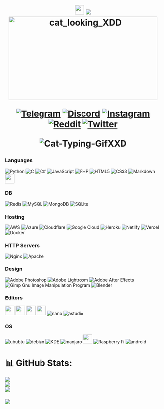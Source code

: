 <h1 align="center">
<img src="https://media.giphy.com/media/hvRJCLFzcasrR4ia7z/giphy.gif" width="30"/>
<img src="https://readme-typing-svg.herokuapp.com?font=Kalam&size=26&color=F7E253FF&width=180&height=30&vCenter=true&lines=Hello+Homan!+"/><br>
<img alt="cat_looking_XDD" src="https://user-images.githubusercontent.com/66136622/175810084-554d9dd6-fd5f-4836-a220-4892a7b00d7d.png"  width="480" height="270"/>
<br>

[![Telegram](https://img.shields.io/badge/Telegram-00ACEE.svg?logo=Telegram&logoColor=white)](https://t.me/xd2222)
[![Discord](https://img.shields.io/badge/Discord-%237289DA.svg?logo=discord&logoColor=white)](https://discordapp.com/users/578915464064008205) 
[![Instagram](https://img.shields.io/badge/Instagram-%23E4405F.svg?logo=Instagram&logoColor=white)](https://instagram.com/_.xd22) 
[![Reddit](https://img.shields.io/badge/Reddit-%23FF4500.svg?logo=Reddit&logoColor=white)](https://reddit.com/user/_xd22)
[![Twitter](https://img.shields.io/badge/Twitter-00ACEE.svg?logo=Twitter&logoColor=white)](https://twitter.com/_xd222)



![Cat-Typing-GifXXD](https://user-images.githubusercontent.com/66136622/186691859-4d88bf17-a239-4c5f-8c50-51dedbc401dd.gif)

</h1>

### Languages
![Python](https://img.shields.io/badge/python-000?style=for-the-badge&logo=python) 
![C](https://img.shields.io/badge/c-000?style=for-the-badge&logo=c&logoColor=white) 
![C#](https://img.shields.io/badge/csharp-000?style=for-the-badge&logo=csharp) 
![JavaScript](https://img.shields.io/badge/-JavaScript-000?style=for-the-badge&logo=javascript) 
![PHP](https://img.shields.io/badge/php-000?style=for-the-badge&logo=php) 
![HTML5](https://img.shields.io/badge/-HTML5-000?style=for-the-badge&logo=html5)
![CSS3](https://img.shields.io/badge/-CSS3-000?styl=for-the-badge&logo=css3)
![Markdown](https://img.shields.io/badge/markdown-%23000000.svg?style=for-the-badge&logo=markdown&logoColor=white) 
<img src="https://user-images.githubusercontent.com/66136622/175923495-8754638f-052d-4e9c-b9f8-d4faf5d3b15c.svg" width="30"/>
### DB
![Redis](https://img.shields.io/badge/redis-000.svg?style=for-the-badge&logo=redis) 
![MySQL](https://img.shields.io/badge/mysql-000.svg?style=for-the-badge&logo=mysql) 
![MongoDB](https://img.shields.io/badge/MongoDB-000.svg?style=for-the-badge&logo=mongodb) 
![SQLite](https://img.shields.io/badge/sqlite-000.svg?style=for-the-badge&logo=sqlite) 
### Hosting
![AWS](https://img.shields.io/badge/AWS-000.svg?style=for-the-badge&logo=amazon-aws) 
![Azure](https://img.shields.io/badge/azure-000.svg?style=for-the-badge&logo=azure-devops) 
![Cloudflare](https://img.shields.io/badge/Cloudflare-000?style=for-the-badge&logo=Cloudflare) 
![Google Cloud](https://img.shields.io/badge/Google%20Cloud-000.svg?style=for-the-badge&logo=google-cloud) 
![Heroku](https://img.shields.io/badge/heroku-000.svg?style=for-the-badge&logo=heroku) 
![Netlify](https://img.shields.io/badge/netlify-000.svg?style=for-the-badge&logo=netlify) 
![Vercel](https://img.shields.io/badge/vercel-000.svg?style=for-the-badge&logo=vercel) 
![Docker](https://img.shields.io/badge/docker-000.svg?style=for-the-badge&logo=docker) 
### HTTP Servers
![Nginx](https://img.shields.io/badge/nginx-000.svg?style=for-the-badge&logo=nginx) 
![Apache](https://img.shields.io/badge/apache-000.svg?style=for-the-badge&logo=apache) 
### Design
![Adobe Photoshop](https://img.shields.io/badge/adobephotoshop-000.svg?style=for-the-badge&logo=adobephotoshop) 
![Adobe Lightroom](https://img.shields.io/badge/Adobe%20Lightroom-000.svg?style=for-the-badge&logo=Adobe%20Lightroom) 
![Adobe After Effects](https://img.shields.io/badge/Adobe%20After%20Effects-000.svg?style=for-the-badge&logo=Adobe%20After%20Effects) 
![Gimp Gnu Image Manipulation Program](https://img.shields.io/badge/Gimp-000?style=for-the-badge&logo=gimp) 
![Blender](https://img.shields.io/badge/blender-000.svg?style=for-the-badge&logo=blender) 
### Editors
<img src="https://user-images.githubusercontent.com/66136622/177140912-1d4901bd-93dd-470f-9740-9b9212203d6c.svg" width="30"/> <img src="https://user-images.githubusercontent.com/66136622/177140923-7bb9c5d4-bfa4-4d97-b3dd-e6107d4e82f9.svg" width="30"/> <img src="https://user-images.githubusercontent.com/66136622/177140929-1bc56bfe-656f-4c26-8c8e-412bde2ee328.svg" width="30"/> <img src="https://user-images.githubusercontent.com/66136622/177140937-1cd2bda5-f263-47f8-999f-0285b3c09c89.svg" width="30"/>
![nano](https://img.shields.io/badge/nano-000.svg?style=for-the-badge&logo=gnu-nano) 
![astudio](https://img.shields.io/badge/Android%20studio-000?style=for-the-badge&logo=Android-studio) 


### OS
![ububtu](https://img.shields.io/badge/ubuntu-000.svg?style=for-the-badge&logo=ubuntu) 
![debian](https://img.shields.io/badge/debian-000.svg?style=for-the-badge&logo=debian) 
![KDE](https://img.shields.io/badge/kde-000.svg?style=for-the-badge&logo=kde) 
![manjaro](https://img.shields.io/badge/manjaro-000.svg?style=for-the-badge&logo=manjaro) 
<img src="https://user-images.githubusercontent.com/66136622/177137719-717cd856-25b4-42b2-81c7-462403576627.svg" width="30"/>
![Raspberry Pi](https://img.shields.io/badge/-RaspberryPi-000?style=for-the-badge&logo=Raspberry-Pi) 
![android](https://img.shields.io/badge/android-000?style=for-the-badge&logo=android) 

# 📊 GitHub Stats:
![](https://github-readme-stats.vercel.app/api?username=justxd22&theme=radical&hide_border=false&include_all_commits=true&count_private=true)<br/>
![](https://github-readme-streak-stats.herokuapp.com/?user=justxd22&theme=radical&hide_border=false)<br/>
![](https://github-readme-stats.vercel.app/api/top-langs/?username=justxd22&theme=radical&hide_border=false&include_all_commits=true&count_private=true&layout=compact)

### 
![](https://quotes-github-readme.vercel.app/api?type=horizontal&theme=algolia)
